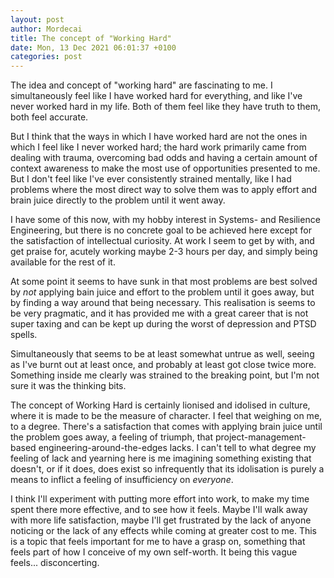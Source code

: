 ```yaml
---
layout: post
author: Mordecai
title: The concept of "Working Hard"
date: Mon, 13 Dec 2021 06:01:37 +0100
categories: post
---
```


The idea and concept of "working hard" are fascinating to me. I simultaneously
feel like I have worked hard for everything, and like I've never worked hard in
my life. Both of them feel like they have truth to them, both feel accurate.

But I think that the ways in which I have worked hard are not the ones in which
I feel like I never worked hard; the hard work primarily came from dealing with
trauma, overcoming bad odds and having a certain amount of context awareness to
make the most use of opportunities presented to me. But I don't feel like I've
ever consistently strained mentally, like I had problems where the most direct
way to solve them was to apply effort and brain juice directly to the problem
until it went away.

I have some of this now, with my hobby interest in Systems- and Resilience
Engineering, but there is no concrete goal to be achieved here except for
the satisfaction of intellectual curiosity. At work I seem to get by with, and
get praise for, acutely working maybe 2-3 hours per day, and simply being
available for the rest of it.

At some point it seems to have sunk in that most problems are best solved by
*not* applying bain juice and effort to the problem until it goes away, but by
finding a way around that being necessary. This realisation is seems to be very
pragmatic, and it has provided me with a great career that is not super taxing
and can be kept up during the worst of depression and PTSD spells.

Simultaneously that seems to be at least somewhat untrue as well, seeing as I've
burnt out at least once, and probably at least got close twice more. Something
inside me clearly was strained to the breaking point, but I'm not sure it was
the thinking bits.

The concept of Working Hard is certainly lionised and idolised in culture, where
it is made to be the measure of character. I feel that weighing on me, to a
degree. There's a satisfaction that comes with applying brain juice until the
problem goes away, a feeling of triumph, that project-management-based
engineering-around-the-edges lacks. I can't tell to what degree my feeling of
lack and yearning here is me imagining something existing that doesn't, or if it
does, does exist so infrequently that its idolisation is purely a means to
inflict a feeling of insufficiency on *everyone*.

I think I'll experiment with putting more effort into work, to make my time
spent there more effective, and to see how it feels. Maybe I'll walk away with
more life satisfaction, maybe I'll get frustrated by the lack of anyone noticing
or the lack of any effects while coming at greater cost to me. This is a topic
that feels important for me to have a grasp on, something that feels part of how
I conceive of my own self-worth. It being this vague feels... disconcerting.
